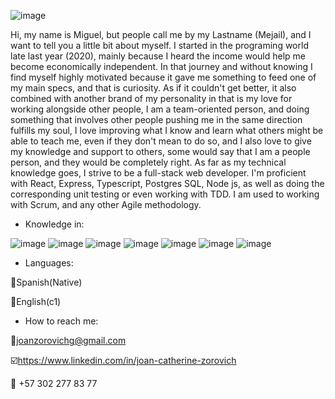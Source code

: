 ![image](https://gist.githubusercontent.com/zeysert/bc8c0a4090c377a755dcc77bbeac66e4/raw/43f9b12677934c5d99499f6d9d574d30c86f979c/coding.gif)

Hi, my name is Miguel, but people call me by my Lastname (Mejail), and I want to tell you a little bit about myself. I started in the programing world late last year (2020), mainly because I heard the income would help me become economically independent. In that journey and without knowing I find myself highly motivated because it gave me something to feed one of my main specs, and that is curiosity. As if it couldn't get better, it also combined with another brand of my personality in that is my love for working alongside other people, I am a team-oriented person, and doing something that involves other people pushing me in the same direction fulfills my soul,
I love improving what I know and learn what others might be able to teach me, even if they don't mean to do so, and I also love to give my knowledge and support to others, some would say that I am a people person, and they would be completely right.
As far as my technical knowledge goes, I strive to be a full-stack web developer. I'm proficient with React, Express, Typescript, Postgres SQL, Node js, as well as doing the corresponding unit testing or even working with TDD. I am used to working with Scrum, and any other Agile methodology.


- Knowledge in:

![image](https://user-images.githubusercontent.com/75386133/118582414-e7450f80-b758-11eb-9b08-5509f392ca82.png)
![image](https://user-images.githubusercontent.com/75386133/118582992-ecef2500-b759-11eb-8335-f05ad2e84bd0.png)
![image](https://user-images.githubusercontent.com/75386133/118583020-f6788d00-b759-11eb-9abe-6da84119892e.png)
![image](https://user-images.githubusercontent.com/75386133/118583034-fb3d4100-b759-11eb-95d5-1893b807eb96.png)
![image](https://user-images.githubusercontent.com/75386133/118583047-009a8b80-b75a-11eb-84b0-7c87acfd8eb2.png)
![image](https://user-images.githubusercontent.com/75386133/118583062-07c19980-b75a-11eb-94e7-29972a814723.png)
![image](https://user-images.githubusercontent.com/75386133/118583077-0f813e00-b75a-11eb-829e-f890a7937198.png)

- Languages:

:small_orange_diamond:Spanish(Native)

:small_orange_diamond:English(c1)




- How to reach me:

:email:joanzorovichg@gmail.com

:ballot_box_with_check:https://www.linkedin.com/in/joan-catherine-zorovich

:iphone: +57 302 277 83 77

